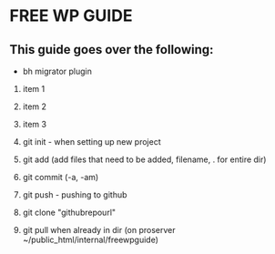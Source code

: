 # FREE WP GUIDE

## This guide goes over the following:

* bh migrator plugin 

1. item 1
2. item 2
3. item 3

1. git init - when setting up new project 
2. git add (add files that need to be added, filename, . for entire dir)
3. git commit (-a, -am)
4. git push - pushing to github 
5. git clone "githubrepourl"
5. git pull when already in dir (on proserver ~/public_html/internal/freewpguide)

